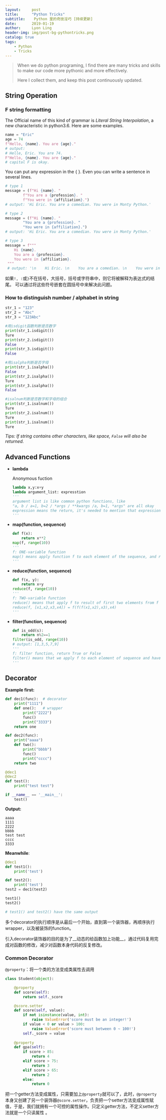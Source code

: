 ```yaml
---
layout:     post
title:      "Python Tricks"
subtitle:    Python 里的奇技淫巧 [持续更新]
date:       2019-01-19
author:     Lyon Ling
header-img: img/post-bg-pythontricks.png
catalog: true
tags:
    - Python
    - Tricks
---
```


>When we do python programing, I find there are many tricks and skills to make our code more pythonic and more effectively.
>
>Here I collect them, and keep this post continuously updated.



## String Operation

### F string formatting

The Official name of this kind of grammar is _Literal String Interpolation_, a new characteristic in python3.6. Here are some examples.

```python
name = "Eric"
age = 74
f"Hello, {name}. You are {age}."
# output: 
# Helle, Eric. You are 74.
F"Hello, {name}. You are {age}."
# capital F is okay.
```

You can put any expression in the { }. Even you can write a sentence in several lines.

```python
# type 1
message = (f"Hi {name}. "
        f"You are a {profession}. "
        f"You were in {affiliation}.")
# output: 'Hi Eric. You are a comedian. You were in Monty Python.'

# type 2
message = (f"Hi {name}. "
        "You are a {profession}. "
        "You were in {affiliation}.")
# output: 'Hi Eric. You are a comedian. You were in Monty Python.'

# type 3
message = f"""
    Hi {name}. 
    You are a {profession}. 
    You were in {affiliation}.
 """
 # output: '\n    Hi Eric. \n    You are a comedian. \n    You were in Monty Python.\n '
```

如果`!, :`或`}`不在括号，大括号，括号或字符串中，则它将被解释为表达式的结尾。 可以通过将这些符号嵌套在圆括号中来解决此问题。

### How to distinguish number / alphabet in string

```python
str_1 = "123"
str_2 = "Abc"
str_3 = "123Abc"

#用isdigit函数判断是否数字
print(str_1.isdigit())
Ture
print(str_2.isdigit())
False
print(str_3.isdigit())
False

#用isalpha判断是否字母
print(str_1.isalpha())    
False
print(str_2.isalpha())
Ture    
print(str_3.isalpha())    
False

#isalnum判断是否数字和字母的组合
print(str_1.isalnum())    
Ture
print(str_2.isalnum())
Ture
print(str_1.isalnum())    
Ture
```

*Tips: If string contains other characters, like space, `False` will also be returned.*



## Advanced Functions

- **lambda**

  Anonymous fuction

  ```python
  lambda x,y:x+y
  lambda argument_list: expresstion
  '''
  argument list is like common python functions, like
  "a, b / a=1, b=2 / *args / **kwargs /a, b=1, *args" are all okay
  expression means the return, it's needed to mention that expression must be in one line
  '''
  ```

- **map(function,  sequence)**

  ```python
  def f(x):
      return x**2
  map(f, range(10))
  '''
  f: ONE-variable function
  map() means apply function f to each element of the sequence, and return a new sequence
  '''
  ```

- **reduce(function, sequence)**

  ```python
  def f(x, y):
      return x+y 
  reduce(f, range(10))
  '''
  f: TWO-variable function
  reduce() means that apply f to result of first two elements from f and the next element iteractively
  reduce(f, [x1,x2,x3,x4]) = f(f(f(x1,x2),x3),x4)
  '''
  ```

- **filter(function, sequence)**

  ```python
  def is_odd(s):
      return n%2==1
  filter(is_odd, range(10))
  # output: [1,3,5,7,9]
  '''
  f: filter function, return True or False
  filter() means that we apply f to each element of sequence and have judgements respectively, if false, drop that element and keep the true, return filtered sequence finally.
  '''
  ```



## Decorator

__Example first:__

```python
def dec1(func):  # decorator
    print("1111")  
    def one():   # wrapper
        print("2222")  
        func()  
        print("3333")  
    return one  

def dec2(func):  
    print("aaaa")  
    def two():  
        print("bbbb")  
        func()  
        print("cccc")  
    return two  

@dec1  
@dec2  
def test():  
    print("test test")  

if __name__ == '__main__':
    test()
```

**Output:**

```
aaaa  
1111  
2222  
bbbb  
test test  
cccc  
3333
```

__Meanwhile__:

```python
@dec1
def test1():
	print('test')

def test2():
	print('test')
test2 = dec1(test2)

test1()
test2()

# test1() and test2() have the same output
```

多个decorator的执行顺序是从最后一个开始，直到第一个装饰器，再顺序执行wrapper，以及被装饰的function。

引入decorator装饰器的目的是为了__动态的给函数加上功能__，通过代码复用完成对函数的修改，减少对函数本身代码的反复修改。

### Common Decorator

`@property`：将一个类的方法变成类属性去调用

```python
class Student(object):

    @property
    def score(self):
        return self._score

    @score.setter
    def score(self, value):
        if not isinstance(value, int):
            raise ValueError('score must be an integer!')
        if value < 0 or value > 100:
            raise ValueError('score must between 0 ~ 100!')
        self._score = value
    
    @property
    def gpa(self):
        if score > 85:
            return 4
        elif score > 75:
            return 3
        elif score > 65:
            return 2
        else:
            return 0
```

把一个getter方法变成属性，只需要加上`@property`就可以了，此时，`@property`本身又创建了另一个装饰器`@score.setter`，负责把一个setter方法变成属性赋值，于是，我们就拥有一个可控的属性操作。只定义getter方法，不定义setter方法就是一个只读属性 。



